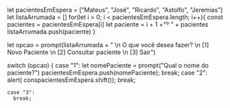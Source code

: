 let pacientesEmEspera = ["Mateus", "José", "Ricardo", "Astolfo", "Jeremias"]
  let listaArrumada = []
  for(let i = 0; i < pacientesEmEspera.length; i++){
    const pacientes = pacientesEmEspera[i]
    let paciente = i + 1 +"º " + pacientes
    listaArrumada.push(paciente)
  } 
  
  let opcao = prompt(listaArrumada + " \n O que você desea fazer? \n [1] Novo Paciente \n [2] Consultar paciente \n [3] Sair")
  
  switch (opcao) {
    case "1":
      let nomePaciente = prompt("Qual o nome do paciente?")
      pacientesEmEspera.push(nomePaciente);
      break;
    case "2":
      alert( conspacientesEmEspera.shift());
      break;

    case "3":
      break;